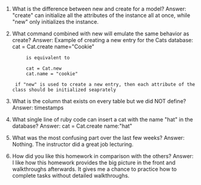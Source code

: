 1. What is the difference between new and create for a model?
	Answer: "create" can initialize all the attributes of the instance all at once, while "new" only initializes the instance. 

2. What command combined with new will emulate the same behavior as create?
	Answer: 
		Example of creating a new entry for the Cats database: 
			cat = Cat.create name="Cookie"

			is equivalent to 

			cat = Cat.new
			cat.name = "cookie"

		if "new" is used to create a new entry, then each attribute of the class should be initialized seaprately 

3. What is the column that exists on every table but we did NOT define?
	Answer: timestamps

4. What single line of ruby code can insert a cat with the name "hat" in the database?
	Answer: cat = Cat.create name:"hat"

5. What was the most confusing part over the last few weeks?
	Answer: Nothing. The instructor did a great job lecturing. 

6. How did you like this homework in comparison with the others?
	Answer: I like how this homework provides the big picture in the front and walkthroughs afterwards. It gives me a chance to practice how to complete tasks without detailed walkthroughs.